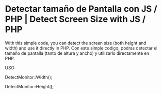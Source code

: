 # Detectar tamaño de Pantalla con JS / PHP | Detect Screen Size with JS / PHP

With this simple code, you can detect the screen size (both height and width) and use it directly in PHP.
Con este simple codigo, podras detectar el tamaño de pantalla (tanto de altura y ancho) y utilizarlo directamente en PHP.

USO:

DetectMonitor::Width();

DetectMonitor::Height();

